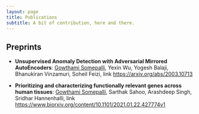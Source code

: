 ```yaml
---
layout: page
title: Publications
subtitle: A bit of contribution, here and there.
---
```


## Preprints

- **Unsupervised Anomaly Detection with Adversarial Mirrored AutoEncoders**: <u>Gowthami Somepalli</u>, Yexin Wu, Yogesh Balaji, Bhanukiran Vinzamuri, Soheil Feizi, 
link <https://arxiv.org/abs/2003.10713>


- **Prioritizing and characterizing functionally relevant genes across human tissues**: <u>Gowthami Somepalli</u>, Sarthak Sahoo, Arashdeep Singh, Sridhar Hannenhalli, link
<https://www.biorxiv.org/content/10.1101/2021.01.22.427774v1>
